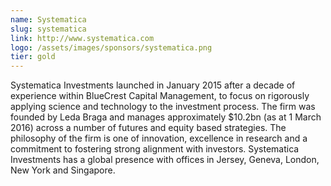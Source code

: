 ```yaml
---
name: Systematica
slug: systematica
link: http://www.systematica.com
logo: /assets/images/sponsors/systematica.png
tier: gold
---
```


Systematica Investments launched in January 2015 after a decade of experience within BlueCrest Capital Management, to focus on rigorously applying science and technology to the investment process. The firm was founded by Leda Braga and manages approximately $10.2bn (as at 1 March 2016) across a number of futures and equity based strategies. The philosophy of the firm is one of innovation, excellence in research and a commitment to fostering strong alignment with investors. Systematica Investments has a global presence with offices in Jersey, Geneva, London, New York and Singapore.
